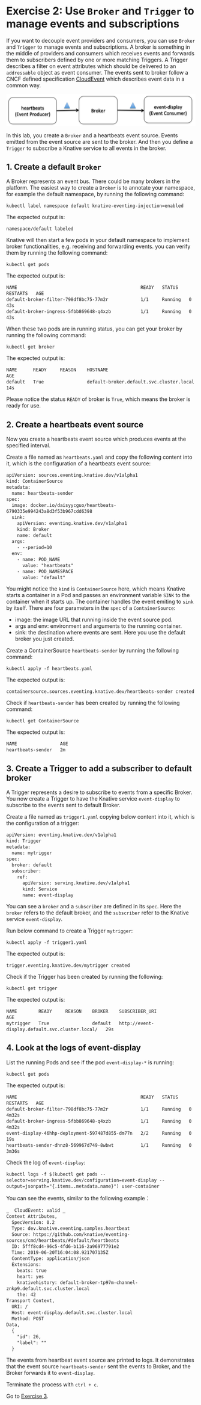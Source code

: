 # Exercise 2: Use `Broker` and `Trigger` to manage events and subscriptions

If you want to decouple event providers and consumers, you can use `Broker` and `Trigger` to manage events and subscriptions. A broker is something in the middle of providers and consumers which receives events and forwards them to subscribers defined by one or more matching Triggers. A Trigger describes a filter on event attributes which should be delivered to an `addressable` object as event consumer. The events sent to broker follow a CNCF defined specification [CloudEvent](https://cloudevents.io/) which describes event data in a common way. 

![](../images/knative-triggermode.png)

In this lab, you create a `Broker` and a heartbeats event source. Events emitted from the event source are sent to the broker. And then you define a `Trigger` to subscribe a Knative service to all events in the broker.

## 1. Create a default `Broker`

A Broker represents an event bus. There could be many brokers in the platform. The easiest way to create a `Broker` is to annotate your namespace, for example the default namespace, by running the following command:

```text
kubectl label namespace default knative-eventing-injection=enabled
```

The expected output is:
```
namespace/default labeled
```

Knative will then start a few pods in your default namespace to implement broker functionalities, e.g. receiving and forwarding events. you can verify them by running the following command:
```
kubectl get pods
```

The expected output is:
```
NAME                                              READY   STATUS    RESTARTS   AGE
default-broker-filter-798df8bc75-77m2r            1/1     Running   0          43s
default-broker-ingress-5fbb869648-q4xzb           1/1     Running   0          43s
```

When these two pods are in running status, you can get your broker by running the following command:
```text
kubectl get broker
```

The expected output is:
```
NAME      READY     REASON    HOSTNAME                                   AGE
default   True                default-broker.default.svc.cluster.local   14s
```

Please notice the status `READY` of broker is `True`, which means the broker is ready for use.


## 2. Create a heartbeats event source

Now you create a heartbeats event source which produces events at the specified interval. 

Create a file named as `heartbeats.yaml` and copy the following content into it, which is the configuration of a heartbeats event source:

```code
apiVersion: sources.eventing.knative.dev/v1alpha1
kind: ContainerSource
metadata:
  name: heartbeats-sender
spec:
  image: docker.io/daisyycguo/heartbeats-6790335e994243a8d3f53b967cdd6398
  sink:
    apiVersion: eventing.knative.dev/v1alpha1
    kind: Broker
    name: default
  args:
    - --period=10
  env:
    - name: POD_NAME
      value: "heartbeats"
    - name: POD_NAMESPACE
      value: "default"
```

You might notice the `kind` is `ContainerSource` here, which means Knative starts a container in a Pod and passes an environment variable `SINK` to the container when it starts up. The container handles the event emiting to `sink` by itself. There are four parameters in the `spec` of a `ContainerSource`:
- image: the image URL that running inside the event source pod.
- args and env: environment and arguments to the running container.
- sink: the destination where events are sent. Here you use the default broker you just created.

Create a ContainerSource `heartbeats-sender` by running the following command:
```text
kubectl apply -f heartbeats.yaml
```

The expected output is:
```
containersource.sources.eventing.knative.dev/heartbeats-sender created
```

Check if `heartbeats-sender` has been created by running the following command:
```text
kubectl get ContainerSource
```

The expected output is:
```
NAME                AGE
heartbeats-sender   2m
```

## 3. Create a Trigger to add a subscriber to default broker

A Trigger represents a desire to subscribe to events from a specific Broker. You now create a Trigger to have the Knative service `event-display` to subscribe to the events sent to default Broker.

Create a file named as `trigger1.yaml` copying below content into it, which is the configuration of a trigger:

```code
apiVersion: eventing.knative.dev/v1alpha1
kind: Trigger
metadata:
  name: mytrigger
spec:
  broker: default
  subscriber:
    ref:
      apiVersion: serving.knative.dev/v1alpha1
      kind: Service
      name: event-display
```

You can see a `broker` and a `subscriber` are defined in its `spec`. Here the `broker` refers to the default broker, and the `subscriber` refer to the Knative service `event-display`.

Run below command to create a Trigger `mytrigger`:
```text
kubectl apply -f trigger1.yaml
```

The expected output is:
```
trigger.eventing.knative.dev/mytrigger created
```

Check if the Trigger has been created by running the following:
```text
kubectl get trigger
```

The expected output is:
```
NAME        READY     REASON    BROKER    SUBSCRIBER_URI                                    AGE
mytrigger   True                default   http://event-display.default.svc.cluster.local/   29s
```

## 4. Look at the logs of event-display

List the running Pods and see if the pod `event-display-*` is running: 
```
kubectl get pods
```

The expected output is:
```
NAME                                              READY   STATUS    RESTARTS   AGE
default-broker-filter-798df8bc75-77m2r            1/1     Running   0          4m32s
default-broker-ingress-5fbb869648-q4xzb           1/1     Running   0          4m32s
event-display-46hhp-deployment-597487d855-dm77n   2/2     Running   0          19s
heartbeats-sender-dhnz8-569967d749-8wbwt          1/1     Running   0          3m36s
```

Check the log of `event-display`:
```
kubectl logs -f $(kubectl get pods --selector=serving.knative.dev/configuration=event-display --output=jsonpath="{.items..metadata.name}") user-container
```

You can see the events, similar to the following example：
```
_  CloudEvent: valid _
Context Attributes,
  SpecVersion: 0.2
  Type: dev.knative.eventing.samples.heartbeat
  Source: https://github.com/knative/eventing-sources/cmd/heartbeats/#default/heartbeats
  ID: 5fff8cd4-96c5-4fd6-b116-2a96977791e2
  Time: 2019-06-20T16:04:08.921707135Z
  ContentType: application/json
  Extensions:
    beats: true
    heart: yes
    knativehistory: default-broker-tp97m-channel-znkp9.default.svc.cluster.local
    the: 42
Transport Context,
  URI: /
  Host: event-display.default.svc.cluster.local
  Method: POST
Data,
  {
    "id": 26,
    "label": ""
  }
```

The events from heartbeat event source are printed to logs. It demonstrates that the event source `heartbeats-sender` sent the events to Broker, and the Broker forwards it to `event-display`.

Terminate the process with `ctrl + c`.

Go to [Exercise 3](../step3).

